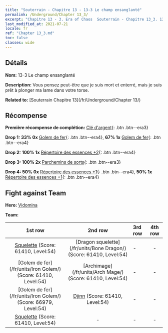 ```yaml
---
title: "Souterrain - Chapitre 13 - 13-3 Le champ ensanglanté"
permalink: /Underground/Chapter 13_3/
excerpt: "Chapitre 13 - 3. Era of Chaos  Souterrain - Chapitre 13_3. 13-3 Le champ ensanglanté"
last_modified_at: 2021-07-21
locale: fr
ref: "Chapter 13_3.md"
toc: false
classes: wide
---
```


## Détails

 **Nom:** 13-3 Le champ ensanglanté

 **Description:** Vous pensez peut-être que je suis mort et enterré, mais je suis prêt à plonger ma lame dans votre torse.

 **Related to:** [Souterrain Chapitre 13](/fr/Underground/Chapter 13/)

## Récompense

 **Première récompense de complétion:** [Clé d'argent](/ItemsFR/con_693/){: .btn .btn--era3}

 **Drop 1:** **33% 0x** [Golem de fer](/ItemsFR/unt_237/){: .btn .btn--era4}, **67% 1x** [Golem de fer](/ItemsFR/unt_237/){: .btn .btn--era4}

 **Drop 2:** **100% 1x** [Répertoire des essences +2](/ItemsFR/mat_53/){: .btn .btn--era4}

 **Drop 3:** **100% 2x** [Parchemins de sorts](/ItemsFR/con_694/){: .btn .btn--era3}

 **Drop 4:** **50% 0x** [Répertoire des essences +1](/ItemsFR/mat_46/){: .btn .btn--era4}, **50% 1x** [Répertoire des essences +1](/ItemsFR/mat_46/){: .btn .btn--era4}


## Fight against Team
 **Hero:** [Vidomina](/fr/heroes/Vidomina/)

 **Team:**


  | 1st row | 2nd row | 3rd row | 4th row |
  |:----:|:----:|:----|:----:|
  | [Squelette](/fr/units/Skeleton/) (Score: 61410, Level:54)  | [Dragon squelette](/fr/units/Bone Dragon/) (Score: 61410, Level:54)  | - | - |
  | [Golem de fer](/fr/units/Iron Golem/) (Score: 61410, Level:54)  | [Archimage](/fr/units/Arch Mage/) (Score: 61410, Level:54)  | - | - |
  | [Golem de fer](/fr/units/Iron Golem/) (Score: 66979, Level:54)  | [Djinn](/fr/units/Genie/) (Score: 61410, Level:54)  | - | - |
  | [Squelette](/fr/units/Skeleton/) (Score: 61410, Level:54)  | - | - | - |


